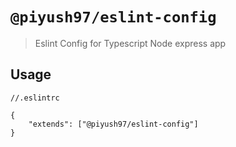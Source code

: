 # `@piyush97/eslint-config`

> Eslint Config for Typescript Node express app

## Usage

```
//.eslintrc

{
    "extends": ["@piyush97/eslint-config"]
}
```
